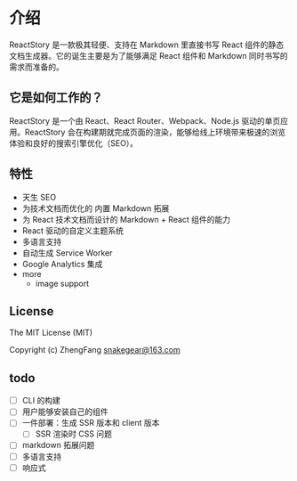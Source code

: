 # 介绍

ReactStory 是一款极其轻便、支持在 Markdown 里直接书写 React 组件的静态文档生成器。它的诞生主要是为了能够满足 React 组件和 Markdown 同时书写的需求而准备的。

## 它是如何工作的？

ReactStory 是一个由 React、React Router、Webpack、Node.js 驱动的单页应用。ReactStory 会在构建期就完成页面的渲染，能够给线上环境带来极速的浏览体验和良好的搜索引擎优化（SEO）。

## 特性

* 天生 SEO
* 为技术文档而优化的 内置 Markdown 拓展
* 为 React 技术文档而设计的 Markdown + React 组件的能力
* React 驱动的自定义主题系统
* 多语言支持
* 自动生成 Service Worker
* Google Analytics 集成
* more
   * image support

## License

The MIT License (MIT)

Copyright (c) ZhengFang <snakegear@163.com> 

## todo
- [ ] CLI 的构建
- [ ] 用户能够安装自己的组件
- [ ] 一件部署：生成 SSR 版本和 client 版本
   - [ ] SSR 渲染时 CSS 问题 
- [ ] markdown 拓展问题
- [ ] 多语言支持
- [ ] 响应式
